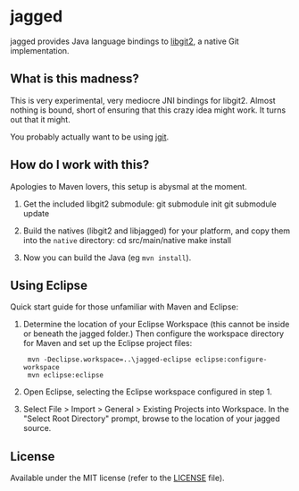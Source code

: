 # jagged

jagged provides Java language bindings to [libgit2][0], a native Git
implementation.

[0]: https://github.com/libgit2/libgit2

## What is this madness?

This is very experimental, very mediocre JNI bindings for libgit2.
Almost nothing is bound, short of ensuring that this crazy idea might
work.  It turns out that it might.

You probably actually want to be using [jgit][1].

[1]: http://www.jgit.org

## How do I work with this?

Apologies to Maven lovers, this setup is abysmal at the moment.

1. Get the included libgit2 submodule:
        git submodule init
        git submodule update

2. Build the natives (libgit2 and libjagged) for your platform, and copy
   them into the `native` directory:
        cd src/main/native
        make install

3. Now you can build the Java (eg `mvn install`).

## Using Eclipse

Quick start guide for those unfamiliar with Maven and Eclipse:

1. Determine the location of your Eclipse Workspace (this cannot be inside
   or beneath the jagged folder.)  Then configure the workspace directory
   for Maven and set up the Eclipse project files:

        mvn -Declipse.workspace=..\jagged-eclipse eclipse:configure-workspace
        mvn eclipse:eclipse

2. Open Eclipse, selecting the Eclipse workspace configured in step 1.
3. Select File > Import > General > Existing Projects into Workspace.  In the
   "Select Root Directory" prompt, browse to the location of your jagged
   source.

## License

Available under the MIT license (refer to the [LICENSE][2] file).

[2]: https://github.com/ethomson/jagged/blob/master/LICENSE
